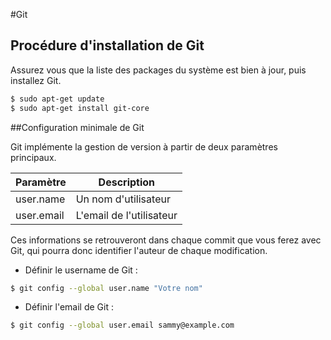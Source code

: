 #Git

## Procédure d'installation de Git

Assurez vous que la liste des packages du système est bien à jour, puis installez Git.

```bash
$ sudo apt-get update
$ sudo apt-get install git-core
```

##Configuration minimale de Git


Git implémente la gestion de version à partir de deux paramètres principaux.

Paramètre | Description
--------- | -----------
user.name | Un nom d'utilisateur
user.email | L'email de l'utilisateur

Ces informations se retrouveront dans chaque commit que vous ferez avec Git, qui pourra donc identifier l'auteur de chaque modification.

* Définir le username de Git :
```bash
$ git config --global user.name "Votre nom"
```

* Définir l'email de Git :
```bash
$ git config --global user.email sammy@example.com
```